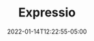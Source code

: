 ---
title: "Expressio"
date: 2022-01-14T12:22:55-05:00
description: ""
categories: []
displayInMenu: false
displayInList: true
draft: true
dropCap: false
resources:
- name: featuredImage
  src: ""
---